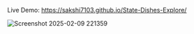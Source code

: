 Live Demo: https://sakshi7103.github.io/State-Dishes-Explore/

![Screenshot 2025-02-09 221359](https://github.com/user-attachments/assets/653d8f47-a019-4363-8d7f-5d1a601dd685)
